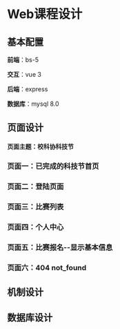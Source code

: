 # Web课程设计

## 基本配置

**前端**：bs-5

**交互**：vue 3

**后端**：express

**数据库**：mysql 8.0

## 页面设计

#### 页面主题：校科协科技节

### 页面一：已完成的科技节首页

### 页面二：登陆页面

### 页面三：比赛列表

### 页面四：个人中心

### 页面五：比赛报名--显示基本信息

### 页面六：404 not_found

## 机制设计

## 数据库设计

